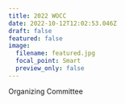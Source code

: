 ```yaml
---
title: 2022 WOCC
date: 2022-10-12T12:02:53.046Z
draft: false
featured: false
image:
  filename: featured.jpg
  focal_point: Smart
  preview_only: false
---
```

O﻿rganizing Committee